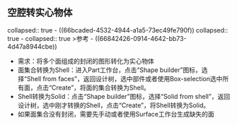 ## 空腔转实心物体
collapsed:: true
	- ((66bcaded-4532-4944-a1a5-73ec49fe790f))
	  collapsed:: true
		- collapsed:: true
		  >参考
			- ((66842426-0914-4642-bb73-4d47a8944cbe))
- 需求：将多个面组成的封闭的图形转化为实心物体
- 面集合转换为Shell：进入Part工作台，点击“Shape builder”图标，选择“Shell from faces”，返回设计树，选中部件或者使用Box-selection选中所有面，点击“Create”，将面的集合转换为Shell。
- Shell转换为Solid：点击“Shape builder”图标，选择“Solid from shell”，返回设计树，选中刚才转换的Shell，点击“Create”，将Shell转换为Solid。
- 如果面集合没有封闭，需要先手动或者使用Surface工作台生成缺失的面
